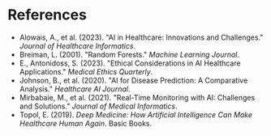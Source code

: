 # References

- Alowais, A., et al. (2023). "AI in Healthcare: Innovations and Challenges." *Journal of Healthcare Informatics*.
- Breiman, L. (2001). "Random Forests." *Machine Learning Journal*.
- E., Antonidoss, S. (2023). "Ethical Considerations in AI Healthcare Applications." *Medical Ethics Quarterly*.
- Johnson, B., et al. (2020). "AI for Disease Prediction: A Comparative Analysis." *Healthcare AI Journal*.
- Mirbabaie, M., et al. (2021). "Real-Time Monitoring with AI: Challenges and Solutions." *Journal of Medical Informatics*.
- Topol, E. (2019). *Deep Medicine: How Artificial Intelligence Can Make Healthcare Human Again*. Basic Books.

